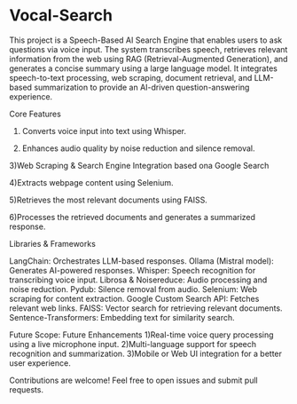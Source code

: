 # Vocal-Search

This project is a Speech-Based AI Search Engine that enables users to ask questions via voice input. The system transcribes speech, retrieves relevant information from the web using RAG (Retrieval-Augmented Generation), and generates a concise summary using a large language model. It integrates speech-to-text processing, web scraping, document retrieval, and LLM-based summarization to provide an AI-driven question-answering experience.

Core Features

1) Converts voice input into text using Whisper.

2) Enhances audio quality by noise reduction and silence removal.

3)Web Scraping & Search Engine Integration based ona Google Search

4)Extracts webpage content using Selenium.

5)Retrieves the most relevant documents using FAISS.

6)Processes the retrieved documents and generates a summarized response.


Libraries & Frameworks

LangChain: Orchestrates LLM-based responses.
Ollama (Mistral model): Generates AI-powered responses.
Whisper: Speech recognition for transcribing voice input.
Librosa & Noisereduce: Audio processing and noise reduction.
Pydub: Silence removal from audio.
Selenium: Web scraping for content extraction.
Google Custom Search API: Fetches relevant web links.
FAISS: Vector search for retrieving relevant documents.
Sentence-Transformers: Embedding text for similarity search.


Future Scope:
Future Enhancements
1)Real-time voice query processing using a live microphone input.
2)Multi-language support for speech recognition and summarization.
3)Mobile or Web UI integration for a better user experience.


Contributions are welcome! Feel free to open issues and submit pull requests.

